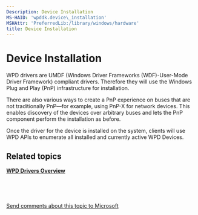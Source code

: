 ```yaml
---
Description: Device Installation
MS-HAID: 'wpddk.device\_installation'
MSHAttr: 'PreferredLib:/library/windows/hardware'
title: Device Installation
---
```


# Device Installation


WPD drivers are UMDF (Windows Driver Frameworks (WDF)-User-Mode Driver Framework) compliant drivers. Therefore they will use the Windows Plug and Play (PnP) infrastructure for installation.

There are also various ways to create a PnP experience on buses that are not traditionally PnP—for example, using PnP-X for network devices. This enables discovery of the devices over arbitrary buses and lets the PnP component perform the installation as before.

Once the driver for the device is installed on the system, clients will use WPD APIs to enumerate all installed and currently active WPD Devices.

## <span id="related_topics"></span>Related topics


[**WPD Drivers Overview**](wpd-drivers-overview.md)

 

 

[Send comments about this topic to Microsoft](mailto:wsddocfb@microsoft.com?subject=Documentation%20feedback%20[wpd_dk\wpddk]:%20Device%20Installation%20%20RELEASE:%20%281/5/2017%29&body=%0A%0APRIVACY%20STATEMENT%0A%0AWe%20use%20your%20feedback%20to%20improve%20the%20documentation.%20We%20don't%20use%20your%20email%20address%20for%20any%20other%20purpose,%20and%20we'll%20remove%20your%20email%20address%20from%20our%20system%20after%20the%20issue%20that%20you're%20reporting%20is%20fixed.%20While%20we're%20working%20to%20fix%20this%20issue,%20we%20might%20send%20you%20an%20email%20message%20to%20ask%20for%20more%20info.%20Later,%20we%20might%20also%20send%20you%20an%20email%20message%20to%20let%20you%20know%20that%20we've%20addressed%20your%20feedback.%0A%0AFor%20more%20info%20about%20Microsoft's%20privacy%20policy,%20see%20http://privacy.microsoft.com/default.aspx. "Send comments about this topic to Microsoft")




